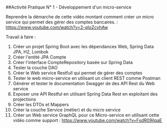 ##Activité Pratique N° 1 - Développement d'un micro-service

Reprendre la démarche de cette vidéo montant comment créer un micro service qui permet des gérer des comptes bancaires. : https://www.youtube.com/watch?v=2-qIoZcvhAw

Travail à faire :
1. Créer un projet Spring Boot avec les dépendances Web, Spring Data JPA, H2, Lombok
2. Créer l'entité JPA Compte
3. Créer l'interface CompteRepository basée sur Spring Data
4. Tester la couche DAO
5. Créer le Web service Restfull qui permet de gérer des comptes
6. Tester le web micro-service en utilisant un client REST comme Postman
7. Générer et tester le documentation Swagger de des API Rest du Web service
8. Exposer une API Restful en utilisant Spring Data Rest en exploitant des projections
9. Créer les DTOs et Mappers
10. Créer la couche Service (métier) et du micro service
11. Créer un Web service GraphQL pour ce Micro-service en utilisant cette vidéo comme support : https://www.youtube.com/watch?v=FsdR09jlqaE
